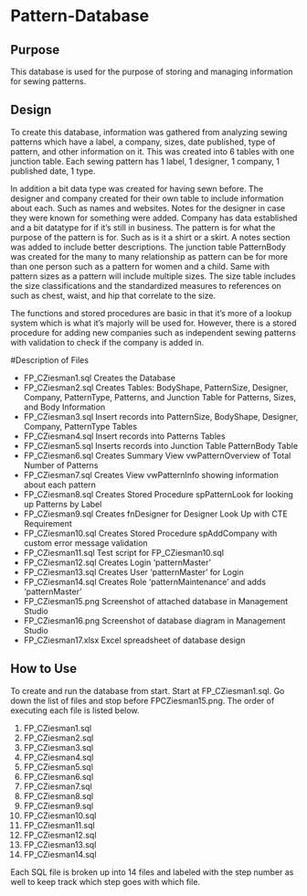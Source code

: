 # Pattern-Database

## Purpose

This database is used for the purpose of storing and managing information for sewing patterns.

## Design

To create this database, information was gathered from analyzing sewing patterns which have a label, a company, sizes, date published, type of pattern, and other information on it. This was created into 6 tables with one junction table.  Each sewing pattern has 1 label, 1 designer, 1 company, 1 published date, 1 type. 

In addition a bit data type was created for having sewn before. The designer and company created for their own table to include information about each. Such as names and websites. Notes for the designer in case they were known for something were added. Company has data established and a bit datatype for if it’s still in business. The pattern is for what the purpose of the pattern is for. Such as is it a shirt or a skirt. A notes section was added to include better descriptions. The junction table PatternBody was created for the many to many relationship as pattern can be for more than one person such as a pattern for women and a child. Same with pattern sizes as a pattern will include multiple sizes. The size table includes the size classifications and the standardized measures to references on such as chest, waist, and hip that correlate to the size. 

The functions and stored procedures are basic in that it’s more of a lookup system which is what it’s majorly will be used for. However, there is a stored procedure for adding new companies such as independent sewing patterns with validation to check if the company is added in. 

#Description of Files

- FP_CZiesman1.sql	Creates the Database
- FP_CZiesman2.sql	Creates Tables: BodyShape, PatternSize, Designer, Company, PatternType, Patterns, and Junction Table for Patterns, Sizes, and Body Information
- FP_CZiesman3.sql	Insert records into PatternSize, BodyShape, Designer, Company, PatternType Tables
- FP_CZiesman4.sql	Insert records into Patterns Tables
- FP_CZiesman5.sql	Inserts records into Junction Table PatternBody Table
- FP_CZiesman6.sql	Creates Summary View vwPatternOverview of Total Number of Patterns
- FP_CZiesman7.sql	Creates View vwPatternInfo showing information about each pattern
- FP_CZiesman8.sql	Creates Stored Procedure spPatternLook for looking up Patterns by Label
- FP_CZiesman9.sql	Creates fnDesigner for Designer Look Up with CTE Requirement
- FP_CZiesman10.sql	Creates Stored Procedure spAddCompany with custom error message validation
- FP_CZiesman11.sql	Test script for FP_CZiesman10.sql
- FP_CZiesman12.sql	Creates Login ‘patternMaster’
- FP_CZiesman13.sql	Creates User ‘patternMaster’ for Login
- FP_CZiesman14.sql	Creates Role ‘patternMaintenance’ and adds ‘patternMaster’
- FP_CZiesman15.png	Screenshot of attached database in Management Studio
- FP_CZiesman16.png	Screenshot of database diagram in Management Studio
- FP_CZiesman17.xlsx	Excel spreadsheet of database design

## How to Use

To create and run the database from start. Start at FP_CZiesman1.sql. Go down the list of files and stop before FPCZiesman15.png.
The order of executing each file is listed below. 

1. FP_CZiesman1.sql
2. FP_CZiesman2.sql
3. FP_CZiesman3.sql
4. FP_CZiesman4.sql
5. FP_CZiesman5.sql
6. FP_CZiesman6.sql
7. FP_CZiesman7.sql
8. FP_CZiesman8.sql
9. FP_CZiesman9.sql
10. FP_CZiesman10.sql
11. FP_CZiesman11.sql
12. FP_CZiesman12.sql
13. FP_CZiesman13.sql
14. FP_CZiesman14.sql 

Each SQL file is broken up into 14 files and labeled with the step number as well to keep track which step goes with which file.  
